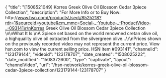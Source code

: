 {
    "title": "[1508521049] Korres Greek Olive Oil Blossom   Cedar 3piece Collection",
    "description": "For More Info or to Buy Now: http:\/\/www.hsn.com\/products\/seo\/8525218?rdr=1&sourceid=youtube&cm_mmc=Social-_-Youtube-_-ProductVideo-_-093141\r\nKorres Greek Olive Oil Blossom   Cedar 3piece Collection  \n\nWhat It Is \nA 3piece set based on the world renowned cretan olive oil, a highquality olive oil extracted from the silvergreen olive...\r\nPrices shown on the previously recorded video may not represent the current price.  View hsn.com to view the current selling price. HSN Item #093141",
    "channelid": "123179144",
    "videoid": "123178707",
    "date_created": "1508025222",
    "date_modified": "1508372600",
    "type": "captivate",
    "layout": "channelVideo",
    "url": "\/hsn-network\/korres-greek-olive-oil-blossom-cedar-3piece-collection\/123179144-123178707"
}
